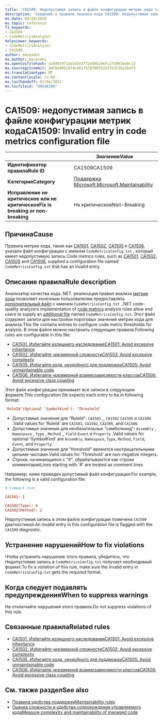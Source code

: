 ```yaml
---
title: 'CA1509: Недопустимая запись в файле конфигурации метрик кода (анализ кода)'
description: 'Сведения о правиле анализа кода CA1509: Недопустимая запись в файле конфигурации метрик кода'
ms.date: 04/28/2020
ms.topic: reference
f1_keywords:
- CA1509
- CodeMetricsAnalyzer
helpviewer_keywords:
- CodeMetricsAnalyzer
- CA1509
author: mavasani
ms.author: mavasani
ms.openlocfilehash: a19d019f1ab2d2e2ff2e56b10efc2f4963be0c13
ms.sourcegitcommit: 4df8e005c074ceb1f978f007b222fe253be2baf3
ms.translationtype: MT
ms.contentlocale: ru-RU
ms.lasthandoff: 02/04/2021
ms.locfileid: "99548166"
---
```

# <a name="ca1509-invalid-entry-in-code-metrics-configuration-file"></a><span data-ttu-id="f48af-103">CA1509: недопустимая запись в файле конфигурации метрик кода</span><span class="sxs-lookup"><span data-stu-id="f48af-103">CA1509: Invalid entry in code metrics configuration file</span></span>

| | <span data-ttu-id="f48af-104">Значение</span><span class="sxs-lookup"><span data-stu-id="f48af-104">Value</span></span> |
|-|-|
| <span data-ttu-id="f48af-105">**Идентификатор правила**</span><span class="sxs-lookup"><span data-stu-id="f48af-105">**Rule ID**</span></span> |<span data-ttu-id="f48af-106">CA1509</span><span class="sxs-lookup"><span data-stu-id="f48af-106">CA1509</span></span>|
| <span data-ttu-id="f48af-107">**Категория**</span><span class="sxs-lookup"><span data-stu-id="f48af-107">**Category**</span></span> |[<span data-ttu-id="f48af-108">Поддержка Microsoft.</span><span class="sxs-lookup"><span data-stu-id="f48af-108">Microsoft.Maintainability</span></span>](maintainability-warnings.md)|
| <span data-ttu-id="f48af-109">**Исправление не критическое или не критическое**</span><span class="sxs-lookup"><span data-stu-id="f48af-109">**Fix is breaking or non-breaking**</span></span> |<span data-ttu-id="f48af-110">Не критическое</span><span class="sxs-lookup"><span data-stu-id="f48af-110">Non-Breaking</span></span>|

## <a name="cause"></a><span data-ttu-id="f48af-111">Причина</span><span class="sxs-lookup"><span data-stu-id="f48af-111">Cause</span></span>

<span data-ttu-id="f48af-112">Правила метрик кода, такие как [CA1501](ca1501.md), [CA1502](ca1502.md), [CA1505](ca1505.md) и [CA1506](ca1506.md), указали файл конфигурации с именем `CodeMetricsConfig.txt` , который имеет недопустимую запись.</span><span class="sxs-lookup"><span data-stu-id="f48af-112">Code metrics rules, such as [CA1501](ca1501.md), [CA1502](ca1502.md), [CA1505](ca1505.md) and [CA1506](ca1506.md), supplied a configuration file named `CodeMetricsConfig.txt` that has an invalid entry.</span></span>

## <a name="rule-description"></a><span data-ttu-id="f48af-113">Описание правила</span><span class="sxs-lookup"><span data-stu-id="f48af-113">Rule description</span></span>

<span data-ttu-id="f48af-114">Анализатор качества кода .NET. реализация правил анализа [метрик кода](/visualstudio/code-quality/code-metrics-values) позволяет конечным пользователям предоставлять [дополнительный файл](https://github.com/dotnet/roslyn/blob/release/dev16.6/docs/analyzers/Using%20Additional%20Files.md) с именем `CodeMetricsConfig.txt` .</span><span class="sxs-lookup"><span data-stu-id="f48af-114">.NET code-quality analyzers implementation of [code metrics](/visualstudio/code-quality/code-metrics-values) analysis rules allow end users to supply an [additional file](https://github.com/dotnet/roslyn/blob/release/dev16.6/docs/analyzers/Using%20Additional%20Files.md) named `CodeMetricsConfig.txt`.</span></span> <span data-ttu-id="f48af-115">Этот файл содержит записи для настройки пороговых значений метрик кода для анализа.</span><span class="sxs-lookup"><span data-stu-id="f48af-115">This file contains entries to configure code metric thresholds for analysis.</span></span> <span data-ttu-id="f48af-116">В этом файле можно настроить следующие правила.</span><span class="sxs-lookup"><span data-stu-id="f48af-116">Following rules are configurable in this file:</span></span>

- [<span data-ttu-id="f48af-117">CA1501. Избегайте излишнего наследования</span><span class="sxs-lookup"><span data-stu-id="f48af-117">CA1501: Avoid excessive inheritance</span></span>](ca1501.md)
- [<span data-ttu-id="f48af-118">CA1502. Избегайте чрезмерной сложности</span><span class="sxs-lookup"><span data-stu-id="f48af-118">CA1502: Avoid excessive complexity</span></span>](ca1502.md)
- [<span data-ttu-id="f48af-119">CA1505. Избегайте кода, неудобного для поддержки</span><span class="sxs-lookup"><span data-stu-id="f48af-119">CA1505: Avoid unmaintainable code</span></span>](ca1505.md)
- [<span data-ttu-id="f48af-120">CA1506. Избегайте чрезмерной взаимозависимости классов</span><span class="sxs-lookup"><span data-stu-id="f48af-120">CA1506: Avoid excessive class coupling</span></span>](ca1506.md)

<span data-ttu-id="f48af-121">Этот файл конфигурации принимает все записи в следующем формате:</span><span class="sxs-lookup"><span data-stu-id="f48af-121">This configuration file expects each entry to be in following format:</span></span>

```ini
'RuleId'(Optional 'SymbolKind'): 'Threshold'
```

- <span data-ttu-id="f48af-122">Допустимые значения для "RuleId": `CA1501` ,, `CA1502` `CA1505` и `CA1506` .</span><span class="sxs-lookup"><span data-stu-id="f48af-122">Valid values for 'RuleId' are `CA1501`, `CA1502`, `CA1505`, and `CA1506`.</span></span>
- <span data-ttu-id="f48af-123">Допустимые значения для необязательных "симболкинд": `Assembly` , `Namespace` , `Type` , `Method` ,, `Field` `Event` и `Property` .</span><span class="sxs-lookup"><span data-stu-id="f48af-123">Valid values for optional 'SymbolKind' are `Assembly`, `Namespace`, `Type`, `Method`, `Field`, `Event`, and `Property`.</span></span>
- <span data-ttu-id="f48af-124">Допустимые значения для "threshold" являются неотрицательными целыми числами.</span><span class="sxs-lookup"><span data-stu-id="f48af-124">Valid values for 'Threshold' are non-negative integers.</span></span>
- <span data-ttu-id="f48af-125">Строки, начинающиеся с "#", обрабатываются как строки комментария</span><span class="sxs-lookup"><span data-stu-id="f48af-125">Lines starting with '#' are treated as comment lines</span></span>

<span data-ttu-id="f48af-126">Например, ниже приведен допустимый файл конфигурации:</span><span class="sxs-lookup"><span data-stu-id="f48af-126">For example, the following is a valid configuration file:</span></span>

```ini
# Comment text

CA1501: 1

CA1502(Type): 4
CA1502(Method): 2
```

<span data-ttu-id="f48af-127">Недопустимая запись в этом файле конфигурации помечена `CA1509` диагностикой.</span><span class="sxs-lookup"><span data-stu-id="f48af-127">An invalid entry in this configuration file is flagged with the `CA1509` diagnostic.</span></span>

## <a name="how-to-fix-violations"></a><span data-ttu-id="f48af-128">Устранение нарушений</span><span class="sxs-lookup"><span data-stu-id="f48af-128">How to fix violations</span></span>

<span data-ttu-id="f48af-129">Чтобы устранить нарушение этого правила, убедитесь, что Недопустимая запись в `CodeMetricsConfig.txt` получает необходимый формат.</span><span class="sxs-lookup"><span data-stu-id="f48af-129">To fix a violation of this rule, make sure the invalid entry in `CodeMetricsConfig.txt` gets the required format.</span></span>

## <a name="when-to-suppress-warnings"></a><span data-ttu-id="f48af-130">Когда следует подавлять предупреждения</span><span class="sxs-lookup"><span data-stu-id="f48af-130">When to suppress warnings</span></span>

<span data-ttu-id="f48af-131">Не отключайте нарушения этого правила.</span><span class="sxs-lookup"><span data-stu-id="f48af-131">Do not suppress violations of this rule.</span></span>

## <a name="related-rules"></a><span data-ttu-id="f48af-132">Связанные правила</span><span class="sxs-lookup"><span data-stu-id="f48af-132">Related rules</span></span>

- [<span data-ttu-id="f48af-133">CA1501. Избегайте излишнего наследования</span><span class="sxs-lookup"><span data-stu-id="f48af-133">CA1501: Avoid excessive inheritance</span></span>](ca1501.md)
- [<span data-ttu-id="f48af-134">CA1502. Избегайте чрезмерной сложности</span><span class="sxs-lookup"><span data-stu-id="f48af-134">CA1502: Avoid excessive complexity</span></span>](ca1502.md)
- [<span data-ttu-id="f48af-135">CA1505. Избегайте кода, неудобного для поддержки</span><span class="sxs-lookup"><span data-stu-id="f48af-135">CA1505: Avoid unmaintainable code</span></span>](ca1505.md)
- [<span data-ttu-id="f48af-136">CA1506. Избегайте чрезмерной взаимозависимости классов</span><span class="sxs-lookup"><span data-stu-id="f48af-136">CA1506: Avoid excessive class coupling</span></span>](ca1506.md)

## <a name="see-also"></a><span data-ttu-id="f48af-137">См. также раздел</span><span class="sxs-lookup"><span data-stu-id="f48af-137">See also</span></span>

- [<span data-ttu-id="f48af-138">Правила удобства поддержки</span><span class="sxs-lookup"><span data-stu-id="f48af-138">Maintainability rules</span></span>](maintainability-warnings.md)
- [<span data-ttu-id="f48af-139">Оценка сложности и удобства сопровождения управляемого кода</span><span class="sxs-lookup"><span data-stu-id="f48af-139">Measure complexity and maintainability of managed code</span></span>](/visualstudio/code-quality/code-metrics-values)

